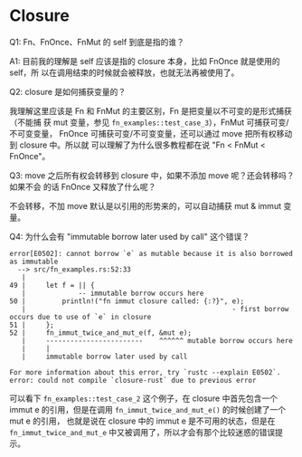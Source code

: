 # Closure

Q1: Fn、FnOnce、FnMut 的 self 到底是指的谁？

A1: 目前我的理解是 self 应该是指的 closure 本身，比如 FnOnce 就是使用的 self，所
以在调用结束的时候就会被释放，也就无法再被使用了。

Q2: closure 是如何捕获变量的？

我理解这里应该是 Fn 和 FnMut 的主要区别，Fn 是把变量以不可变的是形式捕获（不能捕
获 mut 变量，参见 `fn_examples::test_case_3`），FnMut 可捕获可变/不可变变量，
FnOnce 可捕获可变/不可变变量，还可以通过 move 把所有权移动到 closure 中。所以就
可以理解了为什么很多教程都在说 "Fn < FnMut < FnOnce"。

Q3: move 之后所有权会转移到 closure 中，如果不添加 move 呢？还会转移吗？如果不会
的话 FnOnce 又释放了什么呢？

不会转移，不加 move 默认是以引用的形势来的，可以自动捕获 mut & immut 变量。

Q4: 为什么会有 "immutable borrow later used by call" 这个错误？

```
error[E0502]: cannot borrow `e` as mutable because it is also borrowed as immutable
  --> src/fn_examples.rs:52:33
   |
49 |     let f = || {
   |             -- immutable borrow occurs here
50 |         println!("fn immut closure called: {:?}", e);
   |                                                   - first borrow occurs due to use of `e` in closure
51 |     };
52 |     fn_immut_twice_and_mut_e(f, &mut e);
   |     ------------------------    ^^^^^^ mutable borrow occurs here
   |     |
   |     immutable borrow later used by call

For more information about this error, try `rustc --explain E0502`.
error: could not compile `closure-rust` due to previous error
```

可以看下 `fn_examples::test_case_2` 这个例子，在 closure 中首先包含一个 immut e
的引用，但是在调用 `fn_immut_twice_and_mut_e()` 的时候创建了一个 mut e 的引用，
也就是说在 closure 中的 immut e 是不可用的状态，但是在
`fn_immut_twice_and_mut_e` 中又被调用了，所以才会有那个比较迷惑的错误提示。
